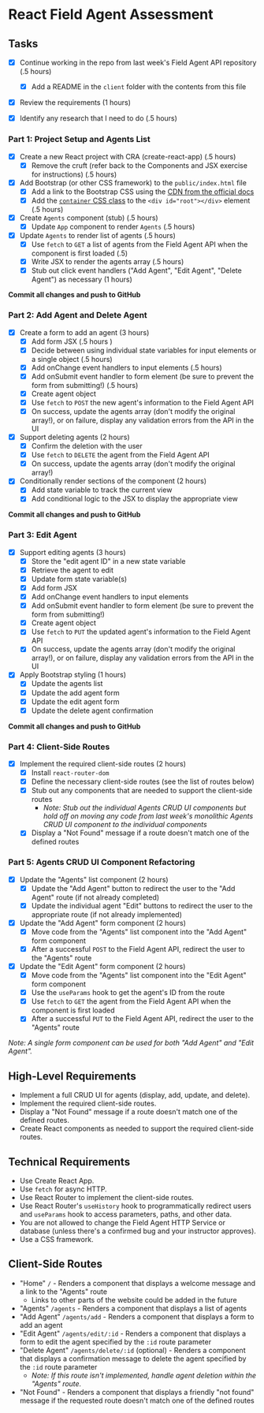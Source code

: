 
# React Field Agent Assessment

## Tasks

* [X] Continue working in the repo from last week's Field Agent API repository (.5 hours)
  * [X] Add a README in the `client` folder with the contents from this file

* [X] Review the requirements (1 hours)

* [X] Identify any research that I need to do (.5 hours)

### Part 1: Project Setup and Agents List

* [X] Create a new React project with CRA (create-react-app) (.5 hours)
  * [X] Remove the cruft (refer back to the Components and JSX exercise for instructions) (.5 hours)

* [X] Add Bootstrap (or other CSS framework) to the `public/index.html` file
  * [X] Add a link to the Bootstrap CSS using the [CDN from the official docs](https://getbootstrap.com/docs/4.6/getting-started/introduction/#css)
  * [X] Add the [`container` CSS class](https://getbootstrap.com/docs/4.6/layout/overview/#containers) to the `<div id="root"></div>` element (.5 hours)

* [X] Create `Agents` component (stub) (.5 hours)
  * [X] Update `App` component to render `Agents` (.5 hours)

* [X] Update `Agents` to render list of agents (.5 hours)
  * [X] Use `fetch` to `GET` a list of agents from the Field Agent API when the component is first loaded (.5)
  * [X] Write JSX to render the agents array (.5 hours)
  * [X] Stub out click event handlers ("Add Agent", "Edit Agent", "Delete Agent") as necessary (1 hours)

**Commit all changes and push to GitHub**

### Part 2: Add Agent and Delete Agent

* [X] Create a form to add an agent (3 hours)
  * [X] Add form JSX (.5 hours )
  * [X] Decide between using individual state variables for input elements or a single object (.5 hours)
  * [X] Add onChange event handlers to input elements (.5 hours)
  * [X] Add onSubmit event handler to form element (be sure to prevent the form from submitting!) (.5 hours)
  * [X] Create agent object
  * [X] Use `fetch` to `POST` the new agent's information to the Field Agent API
  * [X] On success, update the agents array (don't modify the original array!), or on failure, display any validation errors from the API in the UI

* [X] Support deleting agents (2 hours)
  * [X] Confirm the deletion with the user
  * [X] Use `fetch` to `DELETE` the agent from the Field Agent API
  * [X] On success, update the agents array (don't modify the original array!)

* [X] Conditionally render sections of the component (2 hours)
  * [X] Add state variable to track the current view
  * [X] Add conditional logic to the JSX to display the appropriate view

**Commit all changes and push to GitHub**

### Part 3: Edit Agent

* [X] Support editing agents (3 hours)
  * [X] Store the "edit agent ID" in a new state variable 
  * [X] Retrieve the agent to edit
  * [X] Update form state variable(s)
  * [X] Add form JSX
  * [X] Add onChange event handlers to input elements
  * [X] Add onSubmit event handler to form element (be sure to prevent the form from submitting!)
  * [X] Create agent object
  * [X] Use `fetch` to `PUT` the updated agent's information to the Field Agent API
  * [X] On success, update the agents array (don't modify the original array!), or on failure, display any validation errors from the API in the UI

* [X] Apply Bootstrap styling (1 hours)
  * [X] Update the agents list
  * [X] Update the add agent form
  * [X] Update the edit agent form
  * [X] Update the delete agent confirmation

**Commit all changes and push to GitHub**

### Part 4: Client-Side Routes

* [X] Implement the required client-side routes (2 hours)
  * [X] Install `react-router-dom`
  * [X] Define the necessary client-side routes (see the list of routes below)
  * [X] Stub out any components that are needed to support the client-side routes
    * _Note: Stub out the individual Agents CRUD UI components but hold off on moving any code from last week's monolithic Agents CRUD UI component to the individual components_
  * [X] Display a "Not Found" message if a route doesn't match one of the defined routes

### Part 5: Agents CRUD UI Component Refactoring

* [X] Update the "Agents" list component (2 hours)
  * [X] Update the "Add Agent" button to redirect the user to the "Add Agent" route (if not already completed)
  * [X] Update the individual agent "Edit" buttons to redirect the user to the appropriate route (if not already implemented)

* [X] Update the "Add Agent" form component (2 hours)
  * [X] Move code from the "Agents" list component into the "Add Agent" form component
  * [X] After a successful `POST` to the Field Agent API, redirect the user to the "Agents" route

* [X] Update the "Edit Agent" form component (2 hours)
  * [X] Move code from the "Agents" list component into the "Edit Agent" form component
  * [X] Use the `useParams` hook to get the agent's ID from the route
  * [X] Use `fetch` to `GET` the agent from the Field Agent API when the component is first loaded
  * [X] After a successful `PUT` to the Field Agent API, redirect the user to the "Agents" route

_Note: A single form component can be used for both "Add Agent" and "Edit Agent"._

## High-Level Requirements

* Implement a full CRUD UI for agents (display, add, update, and delete).
* Implement the required client-side routes.
* Display a "Not Found" message if a route doesn't match one of the defined routes.
* Create React components as needed to support the required client-side routes.

## Technical Requirements

* Use Create React App.
* Use `fetch` for async HTTP.
* Use React Router to implement the client-side routes.
* Use React Router's `useHistory` hook to programmatically redirect users and `useParams` hook to access parameters, paths, and other data.
* You are not allowed to change the Field Agent HTTP Service or database (unless there's a confirmed bug and your instructor approves).
* Use a CSS framework.

## Client-Side Routes

- "Home" `/` - Renders a component that displays a welcome message and a link to the "Agents" route
  - Links to other parts of the website could be added in the future
- "Agents" `/agents` - Renders a component that displays a list of agents
- "Add Agent" `/agents/add` - Renders a component that displays a form to add an agent
- "Edit Agent" `/agents/edit/:id` - Renders a component that displays a form to edit the agent specified by the `:id` route parameter
- "Delete Agent" `/agents/delete/:id` (optional) - Renders a component that displays a confirmation message to delete the agent specified by the `:id` route parameter
  - _Note: If this route isn't implemented, handle agent deletion within the "Agents" route._
- "Not Found" - Renders a component that displays a friendly "not found" message if the requested route doesn't match one of the defined routes
